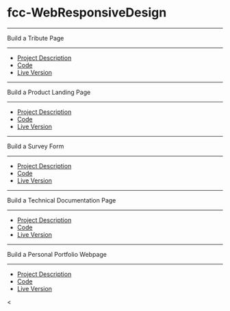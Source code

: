 # fcc-WebResponsiveDesign
***
Build a Tribute Page 
<hr>
<ul>
<li><a href="https://www.freecodecamp.org/learn/responsive-web-design/responsive-web-design-projects/build-a-tribute-page">Project Description</a></li>
<li><a href="https://github.com/baroodkamdi/fcc-WebResponsiveDesign/tree/main/Tribute-Page">Code</a></li>
<li><a href="https://codepen.io/barood/pen/abJNQNv">Live Version</a></li>
</ul>
<hr>
Build a Product Landing Page 
<hr>
<ul>
<li><a href="https://www.freecodecamp.org/learn/responsive-web-design/responsive-web-design-projects/build-a-product-landing-page">Project Description</a></li>
<li><a href="https://github.com/baroodkamdi/fcc-WebResponsiveDesign/tree/main/product-landing-page">Code</a></li>
<li><a href="https://codepen.io/barood/pen/RwpaEvX">Live Version</a></li>
</ul>
<hr>
Build a Survey Form 
<hr>
<ul>
<li><a href="https://www.freecodecamp.org/learn/responsive-web-design/responsive-web-design-projects/build-a-survey-form">Project Description</a></li>
<li><a href="https://github.com/baroodkamdi/fcc-WebResponsiveDesign/tree/main/Survey-Form">Code</a></li>
<li><a href="https://codepen.io/barood/pen/OJpNrmK">Live Version</a></li>
</ul>
<hr>
Build a Technical Documentation Page 
<hr>
<ul>
<li><a href="https://www.freecodecamp.org/learn/responsive-web-design/responsive-web-design-projects/build-a-technical-documentation-page">Project Description</a></li>
<li><a href="https://github.com/baroodkamdi/fcc-WebResponsiveDesign/tree/main/technical-documentation">Code</a></li>
<li><a href="https://codepen.io/barood/pen/XWMKWRJ">Live Version</a></li>
</ul>
<hr>
Build a Personal Portfolio Webpage 
<hr>
<ul>
<li><a href="https://www.freecodecamp.org/learn/responsive-web-design/responsive-web-design-projects/build-a-personal-portfolio-webpage">Project Description</a></li>
<li><a href="https://github.com/baroodkamdi/fcc-WebResponsiveDesign/tree/main/personal-portfolio">Code</a></li>
<li><a href="https://codepen.io/barood/pen/ExWyxoK">Live Version</a></li>
</ul><
